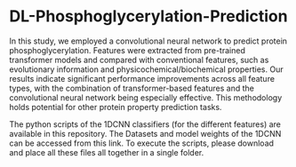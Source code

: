 # DL-Phosphoglycerylation-Prediction
In this study, we employed a convolutional neural network to predict protein phosphoglycerylation. Features were extracted from pre-trained transformer models and compared with conventional features, such as evolutionary information and physicochemical/biochemical properties. Our results indicate significant performance improvements across all feature types, with the combination of transformer-based features and the convolutional neural network being especially effective. This methodology holds potential for other protein property prediction tasks.

The python scripts of the 1DCNN classifiers (for the different features) are available in this repository. The Datasets and model weights of the 1DCNN can be accessed from this link. To execute the scripts, please download and place all these files all together in a single folder.  
